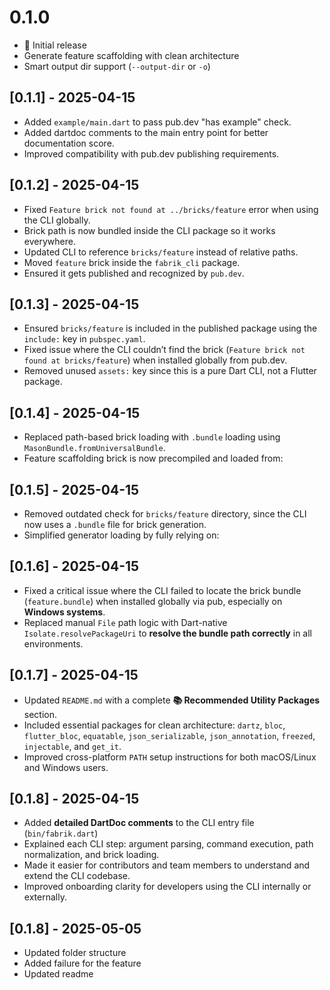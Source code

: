# 0.1.0

- 🎉 Initial release
- Generate feature scaffolding with clean architecture
- Smart output dir support (`--output-dir` or `-o`)

## [0.1.1] - 2025-04-15

- Added `example/main.dart` to pass pub.dev "has example" check.
- Added dartdoc comments to the main entry point for better documentation score.
- Improved compatibility with pub.dev publishing requirements.

## [0.1.2] - 2025-04-15

- Fixed `Feature brick not found at ../bricks/feature` error when using the CLI globally.
- Brick path is now bundled inside the CLI package so it works everywhere.
- Updated CLI to reference `bricks/feature` instead of relative paths.
- Moved `feature` brick inside the `fabrik_cli` package.
- Ensured it gets published and recognized by `pub.dev`.

## [0.1.3] - 2025-04-15

- Ensured `bricks/feature` is included in the published package using the `include:` key in `pubspec.yaml`.
- Fixed issue where the CLI couldn’t find the brick (`Feature brick not found at bricks/feature`) when installed globally from pub.dev.
- Removed unused `assets:` key since this is a pure Dart CLI, not a Flutter package.

## [0.1.4] - 2025-04-15

- Replaced path-based brick loading with `.bundle` loading using `MasonBundle.fromUniversalBundle`.
- Feature scaffolding brick is now precompiled and loaded from:

## [0.1.5] - 2025-04-15

- Removed outdated check for `bricks/feature` directory, since the CLI now uses a `.bundle` file for brick generation.
- Simplified generator loading by fully relying on:

## [0.1.6] - 2025-04-15

- Fixed a critical issue where the CLI failed to locate the brick bundle (`feature.bundle`) when installed globally via pub, especially on **Windows systems**.
- Replaced manual `File` path logic with Dart-native `Isolate.resolvePackageUri` to **resolve the bundle path correctly** in all environments.

## [0.1.7] - 2025-04-15

- Updated `README.md` with a complete **📚 Recommended Utility Packages** section.
- Included essential packages for clean architecture: `dartz`, `bloc`, `flutter_bloc`, `equatable`, `json_serializable`, `json_annotation`, `freezed`, `injectable`, and `get_it`.
- Improved cross-platform `PATH` setup instructions for both macOS/Linux and Windows users.

## [0.1.8] - 2025-04-15

- Added **detailed DartDoc comments** to the CLI entry file (`bin/fabrik.dart`)
- Explained each CLI step: argument parsing, command execution, path normalization, and brick loading.
- Made it easier for contributors and team members to understand and extend the CLI codebase.
- Improved onboarding clarity for developers using the CLI internally or externally.

## [0.1.8] - 2025-05-05

- Updated folder structure
- Added failure for the feature
- Updated readme
